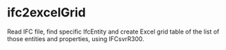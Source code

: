 # ifc2excelGrid
Read IFC file, find specific IfcEntity and create Excel grid table of the list of those entities and properties, using IFCsvrR300.
